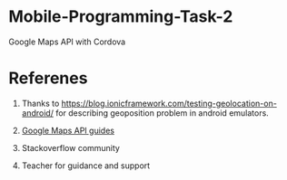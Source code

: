 # Mobile-Programming-Task-2
Google Maps API with Cordova

# Referenes

1. Thanks to https://blog.ionicframework.com/testing-geolocation-on-android/ for describing geoposition problem in android emulators.

2. <a href="https://developers.google.com/maps/">Google Maps API guides</a>

3. Stackoverflow community

4. Teacher for guidance and support
